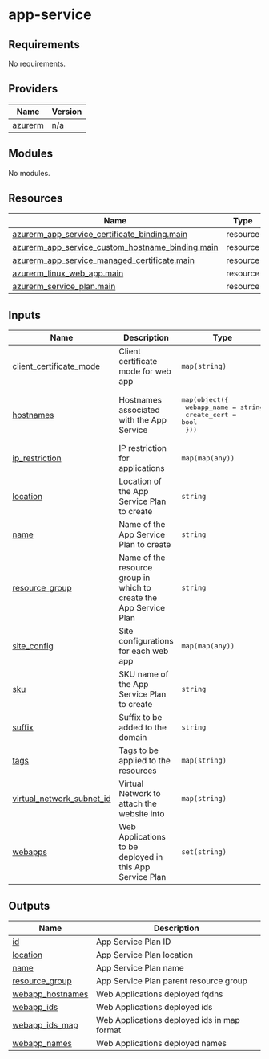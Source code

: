 # app-service

<!-- BEGINNING OF PRE-COMMIT-TERRAFORM DOCS HOOK -->
## Requirements

No requirements.

## Providers

| Name | Version |
|------|---------|
| <a name="provider_azurerm"></a> [azurerm](#provider\_azurerm) | n/a |

## Modules

No modules.

## Resources

| Name | Type |
|------|------|
| [azurerm_app_service_certificate_binding.main](https://registry.terraform.io/providers/hashicorp/azurerm/latest/docs/resources/app_service_certificate_binding) | resource |
| [azurerm_app_service_custom_hostname_binding.main](https://registry.terraform.io/providers/hashicorp/azurerm/latest/docs/resources/app_service_custom_hostname_binding) | resource |
| [azurerm_app_service_managed_certificate.main](https://registry.terraform.io/providers/hashicorp/azurerm/latest/docs/resources/app_service_managed_certificate) | resource |
| [azurerm_linux_web_app.main](https://registry.terraform.io/providers/hashicorp/azurerm/latest/docs/resources/linux_web_app) | resource |
| [azurerm_service_plan.main](https://registry.terraform.io/providers/hashicorp/azurerm/latest/docs/resources/service_plan) | resource |

## Inputs

| Name | Description | Type | Default | Required |
|------|-------------|------|---------|:--------:|
| <a name="input_client_certificate_mode"></a> [client\_certificate\_mode](#input\_client\_certificate\_mode) | Client certificate mode for web app | `map(string)` | n/a | yes |
| <a name="input_hostnames"></a> [hostnames](#input\_hostnames) | Hostnames associated with the App Service | <pre>map(object({<br/>    webapp_name = string<br/>    create_cert = bool<br/>  }))</pre> | `{}` | no |
| <a name="input_ip_restriction"></a> [ip\_restriction](#input\_ip\_restriction) | IP restriction for applications | `map(map(any))` | `{}` | no |
| <a name="input_location"></a> [location](#input\_location) | Location of the App Service Plan to create | `string` | n/a | yes |
| <a name="input_name"></a> [name](#input\_name) | Name of the App Service Plan to create | `string` | n/a | yes |
| <a name="input_resource_group"></a> [resource\_group](#input\_resource\_group) | Name of the resource group in which to create the App Service Plan | `string` | n/a | yes |
| <a name="input_site_config"></a> [site\_config](#input\_site\_config) | Site configurations for each web app | `map(map(any))` | `{}` | no |
| <a name="input_sku"></a> [sku](#input\_sku) | SKU name of the App Service Plan to create | `string` | `"P0v3"` | no |
| <a name="input_suffix"></a> [suffix](#input\_suffix) | Suffix to be added to the domain | `string` | `""` | no |
| <a name="input_tags"></a> [tags](#input\_tags) | Tags to be applied to the resources | `map(string)` | `{}` | no |
| <a name="input_virtual_network_subnet_id"></a> [virtual\_network\_subnet\_id](#input\_virtual\_network\_subnet\_id) | Virtual Network to attach the website into | `map(string)` | `{}` | no |
| <a name="input_webapps"></a> [webapps](#input\_webapps) | Web Applications to be deployed in this App Service Plan | `set(string)` | n/a | yes |

## Outputs

| Name | Description |
|------|-------------|
| <a name="output_id"></a> [id](#output\_id) | App Service Plan ID |
| <a name="output_location"></a> [location](#output\_location) | App Service Plan location |
| <a name="output_name"></a> [name](#output\_name) | App Service Plan name |
| <a name="output_resource_group"></a> [resource\_group](#output\_resource\_group) | App Service Plan parent resource group |
| <a name="output_webapp_hostnames"></a> [webapp\_hostnames](#output\_webapp\_hostnames) | Web Applications deployed fqdns |
| <a name="output_webapp_ids"></a> [webapp\_ids](#output\_webapp\_ids) | Web Applications deployed ids |
| <a name="output_webapp_ids_map"></a> [webapp\_ids\_map](#output\_webapp\_ids\_map) | Web Applications deployed ids in map format |
| <a name="output_webapp_names"></a> [webapp\_names](#output\_webapp\_names) | Web Applications deployed names |
<!-- END OF PRE-COMMIT-TERRAFORM DOCS HOOK -->
